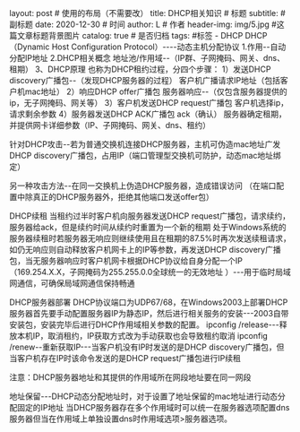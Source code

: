 layout:     post   				    # 使用的布局（不需要改）
title:      DHCP相关知识 				# 标题 
subtitle:                                  #副标题
date:       2020-12-30 				# 时间
author:     L 						# 作者
header-img: img/5.jpg 	#这篇文章标题背景图片
catalog: true 						# 是否归档
tags:								#标签
    - DHCP
﻿DHCP（Dynamic Host Configuration Protocol）----动态主机分配协议
1.作用--自动分配IP地址
2.DHCP相关概念
地址池/作用域--（IP群、子网掩码、网关、dns、租期）
3、DHCP原理
也称为DHCP租约过程，分四个步骤：
1）发送DHCP discovery广播包--（发现DHCP服务器的过程）
		客户机广播请求IP地址（包括客户机mac地址）
2）响应DHCP offer广播包
服务器响应--（仅包含服务器提供的ip，无子网掩码、网关等）
3）客户机发送DHCP request广播包
		客户机选择ip，请求剩余参数
4）服务器发送DHCP ACK广播包   ack（确认）
		服务器确定租期，并提供网卡详细参数（IP、子网掩码、网关、dns、租约）

针对DHCP攻击--若为普通交换机连接DHCP服务器，主机可伪造mac地址广发DHCP discovery广播包，占用IP（端口管理型交换机可防护，动态mac地址绑定）
			
另一种攻击方法--在同一交换机上伪造DHCP服务器，造成错误访问
（在端口配置中除真正的DHCP服务器外，拒绝其他端口发送offer包）
		

DHCP续租
		当租约过半时客户机向服务器发送DHCP request广播包，请求续约，服务器给ack，但是续约时间从续约时重置为一个新的租期 
		处于Windows系统的服务器续租时若服务器无响应则继续使用且在租期的87.5%时再次发送续租请求，如仍无响应则自动释放客户机网卡上的IP等参数，再发送DHCP discovery广播包，当无服务器响应时客户机网卡根据DHCP协议给自身分配一个IP （169.254.X.X，子网掩码为255.255.0.0全球统一的无效地址 ）---用于临时局域网通信，可确保局域网通信保持畅通


DHCP服务器部署
		DHCP协议端口为UDP67/68，在Windows2003上部署DHCP服务器首先要手动配置服务器IP为静态IP，然后进行相关服务的安装---2003自带安装包，安装完毕后进行DHCP作用域相关参数的配置。
		ipconfig /release---释放本机IP，取消租约，IP获取方式改为手动获取也会导致租约取消
		ipconfig /renew--重新获取IP---当客户机没有IP时发送的是DHCP discovery广播包，但当客户机存在IP时该命令发送的是DHCP request广播包进行IP续租

注意：DHCP服务器地址和其提供的作用域所在网段地址要在同一网段
 
 地址保留---DHCP动态分配地址时，对于设置了地址保留的mac地址进行动态分配固定的IP地址
当DHCP服务器存在多个作用域时可以统一在服务器选项配置dns服务器但当在作用域上单独设置dns时作用域选项>服务器选项。
		
		
